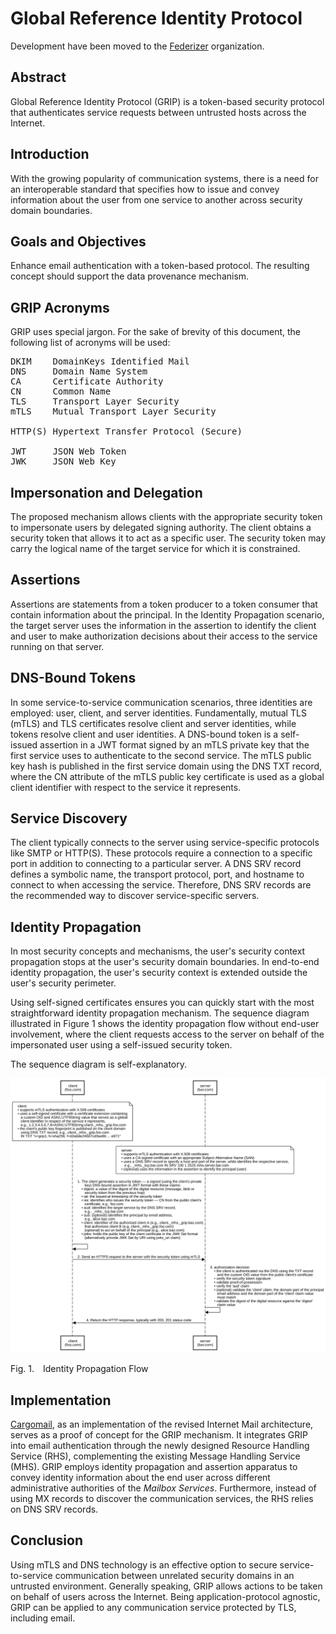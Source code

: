 <!-- @import "style.less" -->

# Global Reference Identity Protocol

Development have been moved to the [Federizer](https://github.com/federizer) organization.

## Abstract

Global Reference Identity Protocol (GRIP) is a token-based security protocol that authenticates service requests between untrusted hosts across the Internet.

## Introduction

With the growing popularity of communication systems, there is a need for an interoperable standard that specifies how to issue and convey information about the user from one service to another across security domain boundaries.

## Goals and Objectives

Enhance email authentication with a token-based protocol. The resulting concept should support the data provenance mechanism.

## GRIP Acronyms

GRIP uses special jargon. For the sake of brevity of this document, the following list of acronyms will be used:
<pre>
DKIM    DomainKeys Identified Mail
DNS     Domain Name System
CA      Certificate Authority
CN      Common Name
TLS     Transport Layer Security
mTLS    Mutual Transport Layer Security

HTTP(S) Hypertext Transfer Protocol (Secure)

JWT     JSON Web Token
JWK     JSON Web Key
</pre>

## Impersonation and Delegation

The proposed mechanism allows clients with the appropriate security token to impersonate users by delegated signing authority. The client obtains a security token that allows it to act as a specific user. The security token may carry the logical name of the target service for which it is constrained.

## Assertions

Assertions are statements from a token producer to a token consumer that contain information about the principal. In the Identity Propagation scenario, the target server uses the information in the assertion to identify the client and user to make authorization decisions about their access to the service running on that server.

## DNS-Bound Tokens

In some service-to-service communication scenarios, three identities are employed: user, client, and server identities. Fundamentally, mutual TLS (mTLS) and TLS certificates resolve client and server identities, while tokens resolve client and user identities. A DNS-bound token is a self-issued assertion in a JWT format signed by an mTLS private key that the first service uses to authenticate to the second service. The mTLS public key hash is published in the first service domain using the DNS TXT record, where the CN attribute of the mTLS public key certificate is used as a global client identifier with respect to the service it represents.

## Service Discovery

The client typically connects to the server using service-specific protocols like SMTP or HTTP(S). These protocols require a connection to a specific port in addition to connecting to a particular server. A DNS SRV record defines a symbolic name, the transport protocol, port, and hostname to connect to when accessing the service. Therefore, DNS SRV records are the recommended way to discover service-specific servers.

## Identity Propagation

In most security concepts and mechanisms, the user's security context propagation stops at the user's security domain boundaries. In end-to-end identity propagation, the user's security context is extended outside the user's security perimeter.

Using self-signed certificates ensures you can quickly start with the most straightforward identity propagation mechanism. The sequence diagram illustrated in Figure 1 shows the identity propagation flow without end-user involvement, where the client requests access to the server on behalf of the impersonated user using a self-issued security token.

The sequence diagram is self-explanatory.


<div class="diagram">
    <img src=./images/self-issued_identity_propagation_flow.svg alt="Identity Propagation Flow">
</div>

<p class="figure">
    Fig.&nbsp;1.&emsp;Identity Propagation Flow
</p>

## Implementation

[Cargomail](https://github.com/cargomail-org/cargomail), as an implementation of the revised Internet Mail architecture, serves as a proof of concept for the GRIP mechanism. It integrates GRIP into email authentication through the newly designed Resource Handling Service (RHS), complementing the existing Message Handling Service (MHS). GRIP employs identity propagation and assertion apparatus to convey identity information about the end user across different administrative authorities of the *Mailbox Services*. Furthermore, instead of using MX records to discover the communication services, the RHS relies on DNS SRV records.

## Conclusion

Using mTLS and DNS technology is an effective option to secure service-to-service communication between unrelated security domains in an untrusted environment. Generally speaking, GRIP allows actions to be taken on behalf of users across the Internet. Being application-protocol agnostic, GRIP can be applied to any communication service protected by TLS, including email.